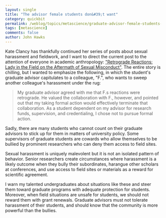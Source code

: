 ```yaml
---
layout: single 
title: "The advisor female students don&#39;t want" 
category: quickbit
permalink: /weblog/topics/metascience/graduate-advisor-female-students-dont-want-2012.html
tags: [metascience] 
comments: false 
author: John Hawks 
---
```


Kate Clancy has thankfully continued her series of posts about sexual harassment and fieldwork, and I want to direct the current post to the attention of everyone in academic anthropology: <a href="http://blogs.scientificamerican.com/context-and-variation/2012/03/09/retrograde-reactions-lady-in-the-field-on-the-aftermath-of-sexual-misconduct/">"Retrograde Reactions: Lady in the Field on the Aftermath of Sexual Misconduct"</a>. The entire story is chilling, but I wanted to emphasize the following, in which the student's graduate advisor capitulates to a colleague, "F.", who wants to sweep another colleague's harassment under the rug:

<blockquote>My graduate advisor agreed with me that F.s reactions were retrograde. He valued the collaboration with F., however, and pointed out that my taking formal action would effectively terminate that collaboration. As a student dependent on my advisor for research funds, supervision, and credentialing, I chose not to pursue formal action.</blockquote>

Sadly, there are many students who cannot count on their graduate advisors to stick up for them in matters of university policy. Some supervisors of graduate students are cowards who allow themselves to be bullied by prominent researchers who can deny them access to field sites. 

Sexual harassment is uniquely malevolent but it is not an isolated pattern of behavior. Senior researchers create circumstances where harassment is a likely outcome when they bully their subordinates, harangue other scholars at conferences, and use access to field sites or materials as a reward for scientific agreement. 

I warn my talented undergraduates about situations like these and steer them toward graduate programs with adequate protection for students. Moreover, when field situations are unsafe for students, we should not reward them with grant renewals. Graduate advisors must not tolerate harassment of their students, and should know that the community is more powerful than the bullies. 





